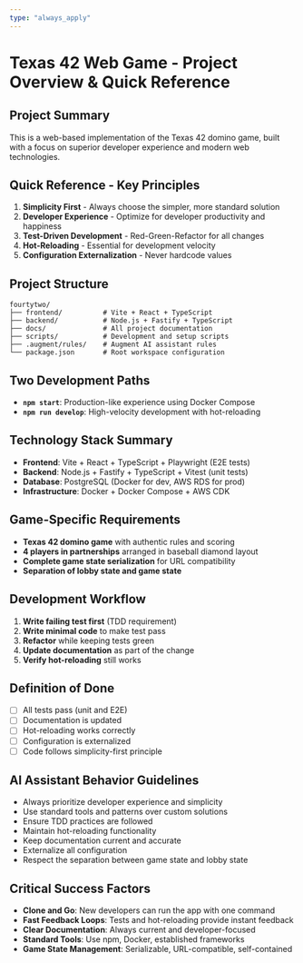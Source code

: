 ```yaml
---
type: "always_apply"
---
```


# Texas 42 Web Game - Project Overview & Quick Reference

## Project Summary
This is a web-based implementation of the Texas 42 domino game, built with a focus on superior developer experience and modern web technologies.

## Quick Reference - Key Principles
1. **Simplicity First** - Always choose the simpler, more standard solution
2. **Developer Experience** - Optimize for developer productivity and happiness
3. **Test-Driven Development** - Red-Green-Refactor for all changes
4. **Hot-Reloading** - Essential for development velocity
5. **Configuration Externalization** - Never hardcode values

## Project Structure
```
fourtytwo/
├── frontend/          # Vite + React + TypeScript
├── backend/           # Node.js + Fastify + TypeScript
├── docs/              # All project documentation
├── scripts/           # Development and setup scripts
├── .augment/rules/    # Augment AI assistant rules
└── package.json       # Root workspace configuration
```

## Two Development Paths
- **`npm start`**: Production-like experience using Docker Compose
- **`npm run develop`**: High-velocity development with hot-reloading

## Technology Stack Summary
- **Frontend**: Vite + React + TypeScript + Playwright (E2E tests)
- **Backend**: Node.js + Fastify + TypeScript + Vitest (unit tests)
- **Database**: PostgreSQL (Docker for dev, AWS RDS for prod)
- **Infrastructure**: Docker + Docker Compose + AWS CDK

## Game-Specific Requirements
- **Texas 42 domino game** with authentic rules and scoring
- **4 players in partnerships** arranged in baseball diamond layout
- **Complete game state serialization** for URL compatibility
- **Separation of lobby state and game state**

## Development Workflow
1. **Write failing test first** (TDD requirement)
2. **Write minimal code** to make test pass
3. **Refactor** while keeping tests green
4. **Update documentation** as part of the change
5. **Verify hot-reloading** still works

## Definition of Done
- [ ] All tests pass (unit and E2E)
- [ ] Documentation is updated
- [ ] Hot-reloading works correctly
- [ ] Configuration is externalized
- [ ] Code follows simplicity-first principle

## AI Assistant Behavior Guidelines
- Always prioritize developer experience and simplicity
- Use standard tools and patterns over custom solutions
- Ensure TDD practices are followed
- Maintain hot-reloading functionality
- Keep documentation current and accurate
- Externalize all configuration
- Respect the separation between game state and lobby state

## Critical Success Factors
- **Clone and Go**: New developers can run the app with one command
- **Fast Feedback Loops**: Tests and hot-reloading provide instant feedback
- **Clear Documentation**: Always current and developer-focused
- **Standard Tools**: Use npm, Docker, established frameworks
- **Game State Management**: Serializable, URL-compatible, self-contained
